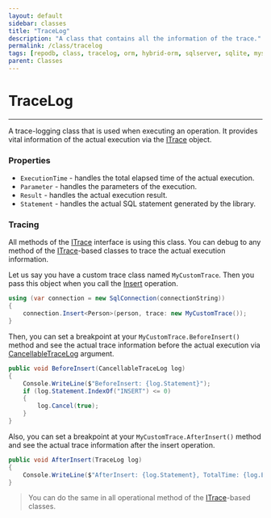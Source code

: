 ```yaml
---
layout: default
sidebar: classes
title: "TraceLog"
description: "A class that contains all the information of the trace."
permalink: /class/tracelog
tags: [repodb, class, tracelog, orm, hybrid-orm, sqlserver, sqlite, mysql, postgresql]
parent: Classes
---
```


# TraceLog

---

A trace-logging class that is used when executing an operation. It provides vital information of the actual execution via the [ITrace](/interface/itrace) object.

### Properties

- `ExecutionTime` - handles the total elapsed time of the actual execution.
- `Parameter` - handles the parameters of the execution.
- `Result` - handles the actual execution result.
- `Statement` - handles the actual SQL statement generated by the library.

### Tracing

All methods of the [ITrace](/interface/itrace) interface is using this class. You can debug to any method of the [ITrace](/interface/itrace)-based classes to trace the actual execution information.

Let us say you have a custom trace class named `MyCustomTrace`. Then you pass this object when you call the [Insert](/operation/insert) operation.

```csharp
using (var connection = new SqlConnection(connectionString))
{
    connection.Insert<Person>(person, trace: new MyCustomTrace());
}
```

Then, you can set a breakpoint at your `MyCustomTrace.BeforeInsert()` method and see the actual trace information before the actual execution via [CancellableTraceLog](/class/cancellabletracelog) argument.

```csharp
public void BeforeInsert(CancellableTraceLog log)
{
    Console.WriteLine($"BeforeInsert: {log.Statement}");
    if (log.Statement.IndexOf("INSERT") <= 0)
    {
        log.Cancel(true);
    }
}
```

Also, you can set a breakpoint at your `MyCustomTrace.AfterInsert()` method and see the actual trace information after the insert operation.

```csharp
public void AfterInsert(TraceLog log)
{
    Console.WriteLine($"AfterInsert: {log.Statement}, TotalTime: {log.ExecutionTime.TotalSeconds} second(s)");
}
```

> You can do the same in all operational method of the [ITrace](/interface/itrace)-based classes.